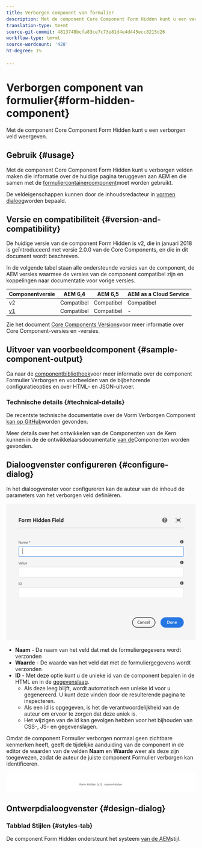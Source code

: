 ```yaml
---
title: Verborgen component van formulier
description: Met de component Core Component Form Hidden kunt u een verborgen veld weergeven.
translation-type: tm+mt
source-git-commit: 4813748bcfa83ce7c73e81d4e4d445ecc8215d26
workflow-type: tm+mt
source-wordcount: '428'
ht-degree: 1%

---
```



# Verborgen component van formulier{#form-hidden-component}

Met de component Core Component Form Hidden kunt u een verborgen veld weergeven.

## Gebruik {#usage}

Met de component Core Component Form Hidden kunt u verborgen velden maken die informatie over de huidige pagina teruggeven aan AEM en die samen met de [formuliercontainercomponent](form-container.md)moet worden gebruikt.

De veldeigenschappen kunnen door de inhoudsredacteur in [vormen dialoog](form-hidden.md)worden bepaald.

## Versie en compatibiliteit {#version-and-compatibility}

De huidige versie van de component Form Hidden is v2, die in januari 2018 is geïntroduceerd met versie 2.0.0 van de Core Components, en die in dit document wordt beschreven.

In de volgende tabel staan alle ondersteunde versies van de component, de AEM versies waarmee de versies van de component compatibel zijn en koppelingen naar documentatie voor vorige versies.

| Componentversie | AEM 6,4 | AEM 6,5 | AEM as a Cloud Service |
|--- |--- |--- |---|
| v2 | Compatibel | Compatibel | Compatibel |
| [v1](/help/components/v1/form-hidden-v1.md) | Compatibel | Compatibel | - |

Zie het document [Core Components Versions](/help/versions.md)voor meer informatie over Core Component-versies en -versies.

## Uitvoer van voorbeeldcomponent {#sample-component-output}

Ga naar de [componentbibliotheek](https://adobe.com/go/aem_cmp_library_form_hidden)voor meer informatie over de component Formulier Verborgen en voorbeelden van de bijbehorende configuratieopties en over HTML- en JSON-uitvoer.

### Technische details {#technical-details}

De recentste technische documentatie over de Vorm Verborgen Component [kan op GitHub](https://adobe.com/go/aem_cmp_tech_form_hidden_v2)worden gevonden.

Meer details over het ontwikkelen van de Componenten van de Kern kunnen in de de ontwikkelaarsdocumentatie [van de](/help/developing/overview.md)Componenten worden gevonden.

## Dialoogvenster configureren {#configure-dialog}

In het dialoogvenster voor configureren kan de auteur van de inhoud de parameters van het verborgen veld definiëren.

![Dialoogvenster Formulier verborgen bewerken](/help/assets/form-hidden-edit.png)

* **Naam** - De naam van het veld dat met de formuliergegevens wordt verzonden
* **Waarde** - De waarde van het veld dat met de formuliergegevens wordt verzonden
* **ID** - Met deze optie kunt u de unieke id van de component bepalen in de HTML en in de [gegevenslaag](/help/developing/data-layer/overview.md).
   * Als deze leeg blijft, wordt automatisch een unieke id voor u gegenereerd. U kunt deze vinden door de resulterende pagina te inspecteren.
   * Als een id is opgegeven, is het de verantwoordelijkheid van de auteur om ervoor te zorgen dat deze uniek is.
   * Het wijzigen van de id kan gevolgen hebben voor het bijhouden van CSS-, JS- en gegevenslagen.

Omdat de component Formulier verborgen normaal geen zichtbare kenmerken heeft, geeft de tijdelijke aanduiding van de component in de editor de waarden van de velden **Naam** en **Waarde** weer als deze zijn toegewezen, zodat de auteur de juiste component Formulier verborgen kan identificeren.

![Voorbeeld van een component Formulier Verborgen](/help/assets/form-hidden-example.png)

## Ontwerpdialoogvenster {#design-dialog}

### Tabblad Stijlen {#styles-tab}

De component Form Hidden ondersteunt het systeem [van de AEM](/help/get-started/authoring.md#component-styling)stijl.
